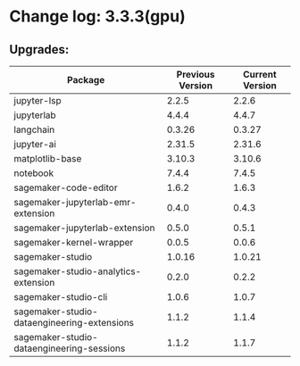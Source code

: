 # Change log: 3.3.3(gpu)

## Upgrades: 

Package | Previous Version | Current Version
---|---|---
jupyter-lsp|2.2.5|2.2.6
jupyterlab|4.4.4|4.4.7
langchain|0.3.26|0.3.27
jupyter-ai|2.31.5|2.31.6
matplotlib-base|3.10.3|3.10.6
notebook|7.4.4|7.4.5
sagemaker-code-editor|1.6.2|1.6.3
sagemaker-jupyterlab-emr-extension|0.4.0|0.4.3
sagemaker-jupyterlab-extension|0.5.0|0.5.1
sagemaker-kernel-wrapper|0.0.5|0.0.6
sagemaker-studio|1.0.16|1.0.21
sagemaker-studio-analytics-extension|0.2.0|0.2.2
sagemaker-studio-cli|1.0.6|1.0.7
sagemaker-studio-dataengineering-extensions|1.1.2|1.1.4
sagemaker-studio-dataengineering-sessions|1.1.2|1.1.7
